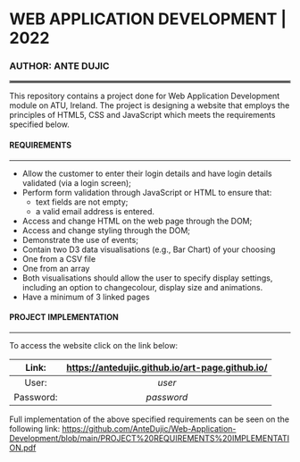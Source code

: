 # WEB APPLICATION DEVELOPMENT | 2022
### AUTHOR: ANTE DUJIC
<hr style="border:2px solid gray"> </hr>

This repository contains a project done for Web Application Development module on ATU, Ireland. The project is designing a website that employs the principles of HTML5, CSS and JavaScript which meets the requirements specified below.

#### REQUIREMENTS
***
- Allow the customer to enter their login details and have login details validated (via a login screen);
- Perform form validation through JavaScript or HTML to ensure that:
    - text fields are not empty;
    - a valid email address is entered.
- Access and change HTML on the web page through the DOM;
- Access and change styling through the DOM;
- Demonstrate the use of events;
- Contain two D3 data visualisations (e.g., Bar Chart) of your choosing
- One from a CSV file
- One from an array
- Both visualisations should allow the user to specify display settings, including an option to changecolour, display size and animations.
- Have a minimum of 3 linked pages

#### PROJECT IMPLEMENTATION
***
To access the website click on the link below:

| Link: | https://antedujic.github.io/art-page.github.io/ |
| :-: | :-: | 
| User: | *user* |
| Password: | *password* |

Full implementation of the above specified requirements can be seen on the following link: https://github.com/AnteDujic/Web-Application-Development/blob/main/PROJECT%20REQUIREMENTS%20IMPLEMENTATION.pdf





